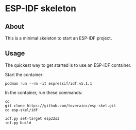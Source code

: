 # ESP-IDF skeleton

## About

This is a minimal skeleton to start an ESP-IDF project.


## Usage

The quickest way to get started is to use an ESP-IDF container.

Start the container:

```
podman run --rm -it espressif/idf:v5.1.1
```

In the container, run these commands:

```
cd
git clone https://github.com/toverainc/esp-skel.git
cd esp-skel/idf

idf.py set-target esp32s3
idf.py build
```
